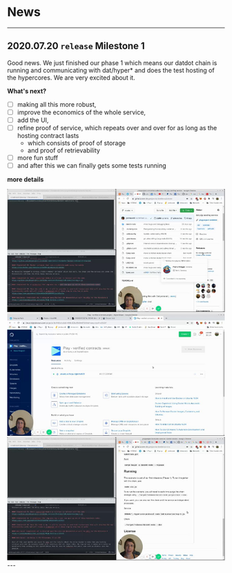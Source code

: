 # News

---

## 2020.07.20 `release` Milestone 1
Good news. We just finished our phase 1 which means our datdot chain is running and communicating with dat/hyper* and does the test hosting of the hypercores. 
We are very excited about it.

**What's next?**
* [ ] making all this more robust, 
* [ ] improve the economics of the whole service,
* [ ] add the UI,
* [ ] refine proof of service, which repeats over and over for as long as the hosting contract lasts
  * which consists of proof of storage
  * and proof of retrievability
* [ ] more fun stuff 
* [ ] and after this we can finally gets some tests running

**more details**

<a href="https://www.loom.com/share/9a861cffba244c089efa094e15979cd2" target="_blank">
  <img src="2020.07.20-milestone1/video1.jpeg" alt="video1">
</a>
<a href="https://www.loom.com/share/43670f31c0be42029d5d968da5ae3eb2" target="_blank">
  <img src="2020.07.20-milestone1/video2.jpeg" alt="video2">
</a>
<a href="https://www.loom.com/share/7d0aee905e26412894904c2c6efacfac" target="_blank">
  <img src="2020.07.20-milestone1/video3.jpeg" alt="video3">
</a>
---


